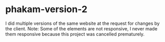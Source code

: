 # phakam-version-2
I did multiple versions of the same website at the request for changes by the client. Note: Some of the elements are not responsive, I never made them responsive because this project was cancelled prematurely. 
